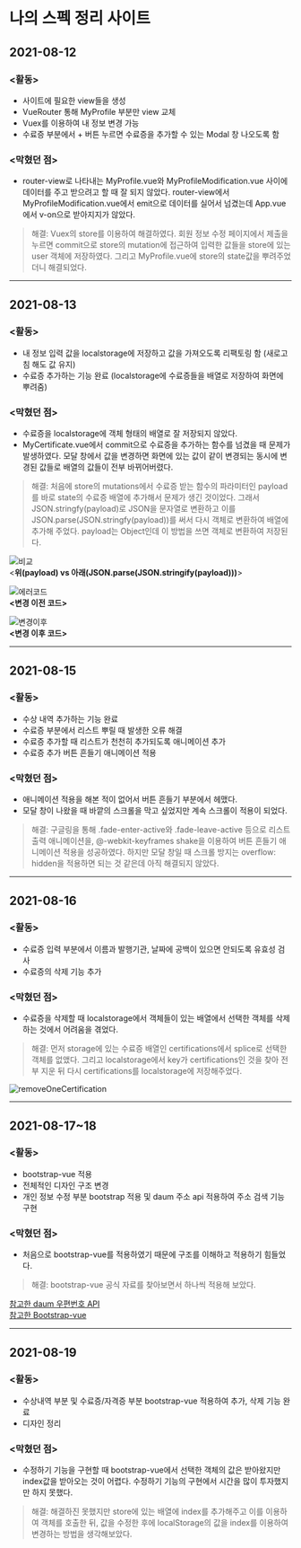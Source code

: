 # 나의 스펙 정리 사이트

## 2021-08-12
### <활동>
- 사이트에 필요한 view들을 생성
- VueRouter 통해 MyProfile 부분만 view 교체
- Vuex를 이용하여 내 정보 변경 가능
- 수료증 부분에서 + 버튼 누르면 수료증을 추가할 수 있는 Modal 창 나오도록 함

### <막혔던 점>
- router-view로 나타내는 MyProfile.vue와 MyProfileModification.vue 사이에 데이터를 주고 받으려고 할 때 잘 되지 않았다. router-view에서 MyProfileModification.vue에서 emit으로 데이터를 실어서 넘겼는데 App.vue에서 v-on으로 받아지지가 않았다.
> 해결: Vuex의 store를 이용하여 해결하였다. 회원 정보 수정 페이지에서 제출을 누르면 commit으로 store의 mutation에 접근하여 입력한 값들을 store에 있는 user 객체에 저장하였다. 그리고 MyProfile.vue에 store의 state값을 뿌려주었더니 해결되었다.
___

## 2021-08-13
### <활동>
- 내 정보 입력 값을 localstorage에 저장하고 값을 가져오도록 리팩토링 함 (새로고침 해도 값 유지)
- 수료증 추가하는 기능 완료 (localstorage에 수료증들을 배열로 저장하여 화면에 뿌려줌)


### <막혔던 점>
- 수료증을 localstorage에 객체 형태의 배열로 잘 저장되지 않았다.
- MyCertificate.vue에서 commit으로 수료증을 추가하는 함수를 넘겼을 때 문제가 발생하였다. 모달 창에서 값을 변경하면 화면에 있는 값이 같이 변경되는 동시에 변경된 값들로 배열의 값들이 전부 바뀌어버렸다.

> 해결: 처음에 store의 mutations에서 수료증 받는 함수의 파라미터인 payload를 바로 state의 수료증 배열에 추가해서 문제가 생긴 것이었다. 그래서 JSON.stringfy(payload)로 JSON을 문자열로 변환하고 이를 JSON.parse(JSON.stringfy(payload))를 써서 다시 객체로 변환하여 배열에 추가해 주었다. payload는 Object인데 이 방법을 쓰면 객체로 변환하여 저장된다.


![비교](https://user-images.githubusercontent.com/52418706/129346415-4413898f-6150-474a-989d-c4287405826f.JPG)  
<**위(payload) vs 아래(JSON.parse(JSON.stringify(payload)))**>


![에러코드](https://user-images.githubusercontent.com/52418706/129344854-b9b32d19-be1c-4663-a6f3-ac716c4581eb.JPG)  
**<변경 이전 코드>**


![변경이후](https://user-images.githubusercontent.com/52418706/129345817-0fef881d-bf8c-4dc7-992a-a77fd0cd5197.JPG)  
**<변경 이후 코드>**
___

## 2021-08-15
### <활동>
- 수상 내역 추가하는 기능 완료
- 수료증 부분에서 리스트 뿌릴 때 발생한 오류 해결
- 수료증 추가할 때 리스트가 천천히 추가되도록 애니메이션 추가
- 수료증 추가 버튼 흔들기 애니메이션 적용


### <막혔던 점>
- 애니메이션 적용을 해본 적이 없어서 버튼 흔들기 부분에서 헤맸다.
- 모달 창이 나왔을 때 바깥의 스크롤을 막고 싶었지만 계속 스크롤이 적용이 되었다.

> 해결: 구글링을 통해 .fade-enter-active와 .fade-leave-active 등으로 리스트 출력 애니메이션을, @-webkit-keyframes shake을 이용하여 버튼 흔들기 애니메이션 적용을 성공하였다. 하지만 모달 창일 때 스크롤 방지는 overflow: hidden을 적용하면 되는 것 같은데 아직 해결되지 않았다.
___

## 2021-08-16
### <활동>
- 수료증 입력 부분에서 이름과 발행기관, 날짜에 공백이 있으면 안되도록 유효성 검사
- 수료증의 삭제 기능 추가


### <막혔던 점>
- 수료증을 삭제할 때 localstorage에서 객체들이 있는 배열에서 선택한 객체를 삭제하는 것에서 어려움을 겪었다.

> 해결: 먼저 storage에 있는 수료증 배열인 certifications에서 splice로 선택한 객체를 없앴다. 그리고 localstorage에서 key가 certifications인 것을 찾아 전부 지운 뒤 다시 certifications를 localstorage에 저장해주었다.

![removeOneCertification](https://user-images.githubusercontent.com/52418706/129534759-448dfedf-d3ab-45b5-8541-93b35e945dd6.JPG)

___

## 2021-08-17~18
### <활동>
- bootstrap-vue 적용
- 전체적인 디자인 구조 변경
- 개인 정보 수정 부분 bootstrap 적용 및 daum 주소 api 적용하여 주소 검색 기능 구현


### <막혔던 점>
- 처음으로 bootstrap-vue를 적용하였기 때문에 구조를 이해하고 적용하기 힘들었다.

> 해결: bootstrap-vue 공식 자료를 찾아보면서 하나씩 적용해 보았다.

[참고한 daum 우편번호 API](https://postcode.map.daum.net/guide)  
[참고한 Bootstrap-vue](https://bootstrap-vue.org/)

___

## 2021-08-19
### <활동>
- 수상내역 부분 및 수료증/자격증 부분 bootstrap-vue 적용하여 추가, 삭제 기능 완료
- 디자인 정리

### <막혔던 점>
- 수정하기 기능을 구현할 때 bootstrap-vue에서 선택한 객체의 값은 받아왔지만 index값을 받아오는 것이 어렵다. 수정하기 기능의 구현에서 시간을 많이 투자했지만 하지 못했다.

> 해결: 해결하진 못했지만 store에 있는 배열에 index를 추가해주고 이를 이용하여 객체를 호출한 뒤, 값을 수정한 후에 localStorage의 값을 index를 이용하여 변경하는 방법을 생각해보았다. 
